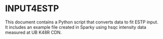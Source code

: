 # INPUT4ESTP
This document contains a Python script that converts data to fit ESTP input. It includes an example file created in Sparky using hsqc intensity data measured at UB K48R CDN.
